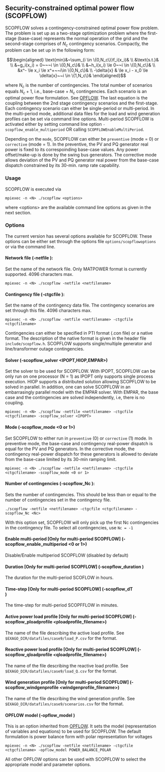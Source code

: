 ## Security-constrained optimal power flow (SCOPFLOW)
SCOPFLOW solves a contingency-constrained optimal power flow problem. The problem is set up as a two-stage optimization problem where the first-stage (base-case) represents the normal operation of the grid and the second-stage comprises of $N_c$ contingency scenarios. Compactly, the problem can be set up in the following form:

```math
\begin{aligned}
\text{min}&~\sum_{i \in \{0,N_c\}}f_i(x_i)& \\
&\text{s.t.}& \\
&~g_i(x_i) = 0~~~i \in \{0,N_c\}& \\
&~h_i(x_i) \le 0~~i \in \{0,N_c\}& \\
&x^- \le x_i \le x^+~~i\in \{0,N_c\}& \\
-\delta{x} & \le x_i - x_0 \le \delta{x}~~i \in \{1,N_c\}&
\end{aligned}
 ```

where $N_c$ is the number of contingencies. The total number of scenarios equals $N_c + 1$, i.e., base-case + $N_c$ contingencies. Each scenario is an optimal power flow formulation. See [OPFLOW](opflow.md). The last equation is the coupling between the 2nd stage contingency scenarios and the first-stage. Each contingency scenario can either be single-period or multi-period. In the multi-period mode, additional data files for the load and wind generation profiles can be set via command line options. Multi-period SCOPFLOW is activated either by setting command line option `-scopflow_enable_multiperiod` OR calling `SCOPFLOWEnableMultiPeriod`.

Depending on the `mode`, SCOPFLOW can either be `preventive` (mode = 0) or `corrective` (mode = 1). In the preventive, the PV and PQ generator real power is fixed to its correspoinding base-case values. Any power offset/make-up is done by the swing bus generators. The corrective mode allows deviation of the PV and PQ generator real power from the base-case dispatch constrained by its 30-min. ramp rate capability.


### Usage
SCOPFLOW is executed via
```
mpiexec -n <N> ./scopflow <options>
```
where \<options\> are the available command line options as given in the next section.

### Options
The current version has several options available for SCOPFLOW. These options can be either set through the options file `options/scopflowoptions` or via the command line.

#### Network file (-netfile <netfilename>): 
Set the name of the network file. Only MATPOWER format is currently supported. 4096 characters max.

```
mpiexec -n <N> ./scopflow -netfile <netfilename>
```

#### Contingency file (-ctgcfile <ctgcfilename>): 
Set the name of the contingency data file. The contingency scenarios are set through this file. 4096 characters max.
```
mpiexec -n <N> ./scopflow -netfile <netfilename> -ctgcfile <ctgcfilename>
```
Contingencies can either be specified in PTI format (.con file) or a native format. The description of the native format is given in the header file `include/scopflow.h`. SCOPFLOW supports single/multiple generator and line/transformer outage contingencies.

#### Solver (-scopflow_solver <IPOPT,HIOP,EMPAR>)
Set the solver to be used for SCOPFLOW. With IPOPT, SCOPFLOW can be only run on one processor (N = 1) as IPOPT only supports single process execution. HIOP supports a distributed solution allowing SCOPFLOW to be solved in parallel. In addition, one can solve SCOPFLOW in an embarrasingly parallel model with the EMPAR solver. With EMPAR, the base case and the contingencies are solved independently, i.e, there is no coupling.
```
mpiexec -n <N> ./scopflow -netfile <netfilename> -ctgcfile <ctgcfilename> -scopflow_solver <IPOPT>
```
#### Mode (-scopflow_mode <0 or 1>)
Set SCOPFLOW to either run in `preventive` (0) or `corrective` (1) mode. In preventive mode, the base-case and contingency real-power dispatch is equal for the PV and PQ generators. In the corrective mode, the contingency real-power dispatch for these generators is allowed to deviate from the base-case limited by its 30-min ramping limit. 
```
mpiexec -n <N> ./scopflow -netfile <netfilename> -ctgcfile <ctgcfilename> -scopflow_mode <0 or 1>
```

#### Number of contingencies (-scopflow_Nc <Nc>): 
Sets the number of contingencies. This should be less than or equal to the number of contingencies set in the contingency file.

```
./scopflow -netfile <netfilename> -ctgcfile <ctgcfilename> -scopflow_Nc <Nc>
```

With this option set, SCOPFLOW will only pick up the first Nc contingencies in the contingency file. To select all contingencies, use `Nc = -1`

#### Enable multi-period [Only for multi-period SCOPFLOW] (-scopflow_enable_multiperiod <0 or 1>)
Disable/Enable multiperiod SCOPFLOW (disabled by default)

#### Duration [Only for multi-period SCOPFLOW] (-scopflow_duration <duration>)
The duration for the multi-period SCOFLOW in hours.

#### Time-step [Only for multi-period SCOPFLOW] (-scopflow_dT <dT>)
The time-step for multi-period SCOPFFLOW in minutes.

#### Active power load profile [Only for multi-period SCOPFLOW] (-scopflow_ploadprofile <ploadprofile_filename>)
The name of the file describing the active load profile. See `$EXAGO_DIR/datafiles/case9/load_P.csv` for the format.

#### Reactive power load profile [Only for multi-period SCOPFLOW] (-scopflow_qloadprofile <qloadprofile_filename>)
The name of the file describing the reactive load profile. See `$EXAGO_DIR/datafiles/case9/load_Q.csv` for the format.

#### Wind generation profile [Only for multi-period SCOPFLOW] (-scopflow_windgenprofile <windgenprofile_filename>)
The name of the file describing the wind generation profile. See `$EXAGO_DIR/datafiles/case9/scenarios.csv` for the format.

#### OPFLOW model (-opflow_model <modelname>)
This is an option inherited from [OPFLOW](opflow.md). It sets the model (representation of variables and equations) to be used for SCOPFLOW. The default formulation is power balance form with polar representation for voltages
```
mpiexec -n <N> ./scopflow -netfile <netfilename> -ctgcfile <ctgcfilename> -opflow_model POWER_BALANCE_POLAR
```

All other OPFLOW options can be used with SCOPFLOW to select the appropriate model and parameter options.
